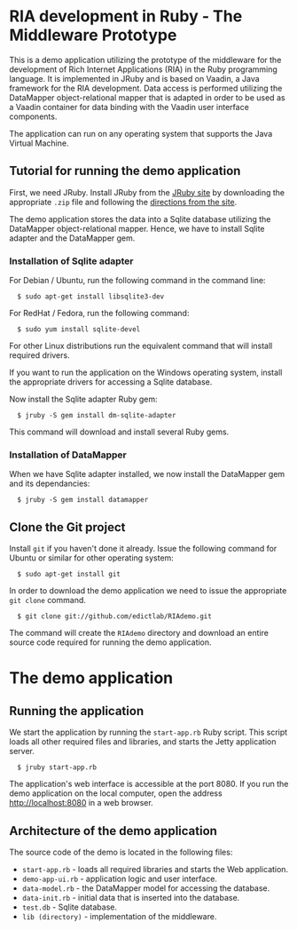 # RIA development in Ruby - The Middleware Prototype

This is a demo application utilizing the prototype of the middleware for the development of Rich Internet Applications (RIA) in the Ruby programming language. It is implemented in JRuby and is based on Vaadin, a Java framework for the RIA development. Data access is performed utilizing the DataMapper object-relational mapper that is adapted in order to be used as a Vaadin container for data binding with the Vaadin user interface components.

The application can run on any operating system that supports the Java Virtual Machine.

## Tutorial for running the demo application

First, we need JRuby.
Install JRuby from the [JRuby site](http://jruby.org) by downloading the appropriate `.zip` file and following the [directions from the site](http://jruby.org/#2).

The demo application stores the data into a Sqlite database utilizing the DataMapper object-relational mapper. Hence, we have to install Sqlite adapter and the DataMapper gem.

### Installation of Sqlite adapter
  For Debian / Ubuntu, run the following command in the command line:

      $ sudo apt-get install libsqlite3-dev

  For RedHat / Fedora, run the following command:

      $ sudo yum install sqlite-devel

For other Linux distributions run the equivalent command that will install required drivers. 

If you want to run the application on the Windows operating system, install the appropriate drivers for accessing a Sqlite database.

Now install the Sqlite adapter Ruby gem:

      $ jruby -S gem install dm-sqlite-adapter

This command will download and install several Ruby gems.

### Installation of DataMapper
When we have Sqlite adapter installed, we now install the DataMapper gem and its dependancies:

      $ jruby -S gem install datamapper



## Clone the Git project

Install `git` if you haven't done it already. Issue the following command for Ubuntu or similar for other operating system:

      $ sudo apt-get install git

In order to download the demo application we need to issue the appropriate `git clone` command.

      $ git clone git://github.com/edictlab/RIAdemo.git

The command will create the `RIAdemo` directory and download an entire source code required for running the demo application.

# The demo application

## Running the application

We start the application by running the `start-app.rb` Ruby script. This script loads all other required files and libraries, and starts the Jetty application server.

      $ jruby start-app.rb

The application's web interface is accessible at the port 8080. If you run the demo application on the local computer, open the address [http://localhost:8080](http://localhost:8080) in a web browser.


## Architecture of the demo application

The source code of the demo is located in the following files:
- `start-app.rb` - loads all required libraries and starts the Web application.
- `demo-app-ui.rb` - application logic and user interface.
- `data-model.rb` - the DataMapper model for accessing the database.
- `data-init.rb` - initial data that is inserted into the database.
- `test.db` - Sqlite database.
- `lib (directory)` - implementation of the middleware.

